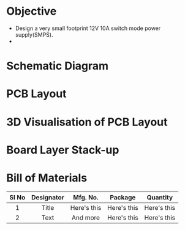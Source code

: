 # Objective
* Design a very small footprint 12V 10A switch mode power supply(SMPS).
* 

# Schematic Diagram

# PCB Layout

# 3D Visualisation of PCB Layout

# Board Layer Stack-up


# Bill of Materials
| Sl No      | Designator | Mfg. No.     |   Package   |   Quantity   |
|    :---------------:   |    :---------------:   |    :---------------:   |    :---------------:   |    :---------------:   |
| 1      | Title       | Here's this   | Here's this   | Here's this   |
| 2   | Text        | And more      | Here's this   | Here's this   |

